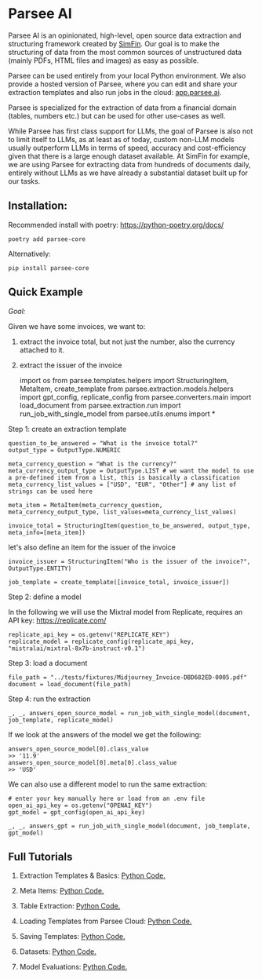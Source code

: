 # Parsee AI

Parsee AI is an opinionated, high-level, open source data extraction and structuring framework created by <a href="https://github.com/SimFin">SimFin</a>. Our goal is to make the structuring of data from the most common sources of unstructured data (mainly PDFs, HTML files and images) as easy as possible.

Parsee can be used entirely from your local Python environment. We also provide a hosted version of Parsee, where you can edit and share your <a>extraction templates</a> and also run jobs in the cloud: <a href="https://app.parsee.ai">app.parsee.ai</a>.

Parsee is specialized for the extraction of data from a financial domain (tables, numbers etc.) but can be used for other use-cases as well.

While Parsee has first class support for LLMs, the goal of Parsee is also not to limit itself to LLMs, as at least as of today, custom non-LLM models usually outperform LLMs in terms of speed, accuracy and cost-efficiency given that there is a large enough dataset available. At SimFin for example, we are using Parsee for extracting data from hundreds of documents daily, entirely without LLMs as we have already a substantial dataset built up for our tasks.

## Installation:

Recommended install with poetry: https://python-poetry.org/docs/

    poetry add parsee-core

Alternatively:

    pip install parsee-core

## Quick Example

*Goal:*

Given we have some invoices, we want to:
1) extract the invoice total, but not just the number, also the currency attached to it.
2) extract the issuer of the invoice


    import os
    from parsee.templates.helpers import StructuringItem, MetaItem, create_template
    from parsee.extraction.models.helpers import gpt_config, replicate_config
    from parsee.converters.main import load_document
    from parsee.extraction.run import run_job_with_single_model
    from parsee.utils.enums import *
    
Step 1: create an extraction template
    
    question_to_be_answered = "What is the invoice total?"
    output_type = OutputType.NUMERIC
    
    meta_currency_question = "What is the currency?"
    meta_currency_output_type = OutputType.LIST # we want the model to use a pre-defined item from a list, this is basically a classification
    meta_currency_list_values = ["USD", "EUR", "Other"] # any list of strings can be used here
    
    meta_item = MetaItem(meta_currency_question, meta_currency_output_type, list_values=meta_currency_list_values)
    
    invoice_total = StructuringItem(question_to_be_answered, output_type, meta_info=[meta_item])
    
let's also define an item for the issuer of the invoice

    invoice_issuer = StructuringItem("Who is the issuer of the invoice?", OutputType.ENTITY)
    
    job_template = create_template([invoice_total, invoice_issuer])
    
Step 2: define a model

In the following we will use the Mixtral model from Replicate, requires an API key: https://replicate.com/
    
    replicate_api_key = os.getenv("REPLICATE_KEY")
    replicate_model = replicate_config(replicate_api_key, "mistralai/mixtral-8x7b-instruct-v0.1")
    
Step 3: load a document

    file_path = "../tests/fixtures/Midjourney_Invoice-DBD682ED-0005.pdf"
    document = load_document(file_path)
    
Step 4: run the extraction

    _, _, answers_open_source_model = run_job_with_single_model(document, job_template, replicate_model)

If we look at the answers of the model we get the following:

    answers_open_source_model[0].class_value
    >> '11.9'
    answers_open_source_model[0].meta[0].class_value
    >> 'USD'

We can also use a different model to run the same extraction:
    
    # enter your key manually here or load from an .env file
    open_ai_api_key = os.getenv("OPENAI_KEY")
    gpt_model = gpt_config(open_ai_api_key)
    
    _, _, answers_gpt = run_job_with_single_model(document, job_template, gpt_model)


## Full Tutorials

1) Extraction Templates & Basics: <a href="https://github.com/parsee-ai/parsee-core/blob/master/tutorials/1_basic_example_meta.py">Python Code.</a>

2) Meta Items: <a href="https://github.com/parsee-ai/parsee-core/blob/master/tutorials/0_basic_example.py">Python Code.</a>

3) Table Extraction: <a href="https://github.com/parsee-ai/parsee-core/blob/master/tutorials/2_table_extraction.py">Python Code.</a>

4) Loading Templates from Parsee Cloud: <a href="https://github.com/parsee-ai/parsee-core/blob/master/tutorials/3_loading_templates.py">Python Code.</a>

5) Saving Templates: <a href="https://github.com/parsee-ai/parsee-core/blob/master/tutorials/4_saving_templates.py">Python Code.</a>

6) Datasets: <a href="https://github.com/parsee-ai/parsee-core/blob/master/tutorials/5_datasets.py">Python Code.</a>

7) Model Evaluations: <a href="https://github.com/parsee-ai/parsee-core/blob/master/tutorials/6_model_evaluations.py">Python Code.</a>
